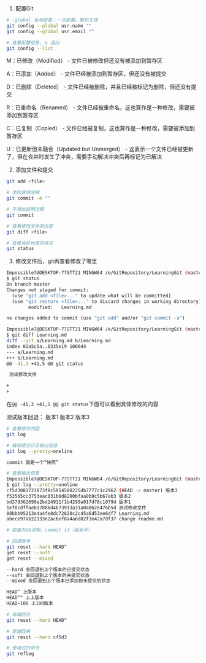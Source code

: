 1. 配置Git

```bash
# -global 全局配置；一次配置，整机生效
git config --global usr.name ""
git config --global usr.email ""

# 查看配置信息, q 退出
git config --list
```

M：已修改（Modified） - 文件已被修改但还没有被添加到暂存区

A：已添加（Added） - 文件已经被添加到暂存区，但还没有被提交

D：已删除（Deleted） - 文件已经被删除，并且已经被标记为删除，但还没有提交

R：已重命名（Renamed） - 文件已经被重命名，这也算作是一种修改，需要被添加到暂存区

C：已复制（Copied） - 文件已经被复制，这也算作是一种修改，需要被添加到暂存区

U：已更新但未融合（Updated but Unmerged） - 这表示一个文件已经被更新了，但在合并时发生了冲突，需要手动解决冲突后再标记为已解决

2. 添加文件和提交

```bash
git add <file>

# 添加说明注释
git commit -m ""

# 不添加说明注释
git commit

# 查看修改文件的内容
git diff <file>

# 查看当前仓库的状态
git status
```


3. 修改文件后，git再查看修改了哪里

```bash
Impossible7@DESKTOP-77STT21 MINGW64 /e/GitRepository/LearningGit (master)
$ git status
On branch master
Changes not staged for commit:
  (use "git add <file>..." to update what will be committed)
  (use "git restore <file>..." to discard changes in working directory)
        modified:   Learning.md

no changes added to commit (use "git add" and/or "git commit -a")

Impossible7@DESKTOP-77STT21 MINGW64 /e/GitRepository/LearningGit (master)
$ git diff Learning.md
diff --git a/Learning.md b/Learning.md
index 81a5c5a..0335e19 100644
--- a/Learning.md
+++ b/Learning.md
@@ -41,3 +41,5 @@ git status

 测试修改文件

+
+

```

在`@@ -41,3 +41,5 @@ git status`下面可以看到具体修改的内容

测试版本回退：
版本1
版本2
版本3


```bash
# 查看修改内容
git log

# 精简提交日志输出信息
git log --pretty=oneline

commit 就是一个“快照”

# 查看输出信息
Impossible7@DESKTOP-77STT21 MINGW64 /e/GitRepository/LearningGit (master)
$ git log --pretty=oneline
cf5d3083721073f9c5954588225db7777c1c2962 (HEAD -> master) 版本3
f53565cc3753eac031b0d8200bfaa0b0c5b67ab3 版本2
bd379362699e2bd24911f1b4299a017d78c1079d 版本1
1ef0cdffaeb17886d4b73913a31a0a062e476b5d 测试修改文件
88bbb95213e4a4fe8dc72820c2c45a6d53ee6df7 Learning.md
abece97ab22133e2ac6ef8a4a6d82f3e42a7df37 change readme.md

# 前面为16进制，commit id（版本号）

# 回退版本
git reset --hard HEAD^
get reset --soft
get reset --mixed

--hard 会回退到上个版本的已提交状态
--soft 会回退到上个版本的未提交状态
--mixed 会回退到上个版本已添加但未提交的状态

HEAD^ 上版本
HEAD^^ 上上版本
HEAD~100 上100版本

# 穿越回去
git reset --hard HEAD^

# 穿越回来
git resit --hard cf5d3

# 使用过的命令
git reflog
```

